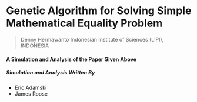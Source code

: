 # Genetic Algorithm for Solving Simple Mathematical Equality Problem
> Denny Hermawanto
> Indonesian Institute of Sciences (LIPI), INDONESIA

#### A Simulation and Analysis of the Paper Given Above
##### Simulation and Analysis Written By
* Eric Adamski
* James Roose
